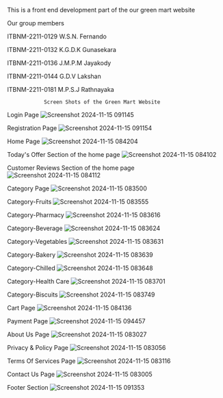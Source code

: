 This is a front end development part of the our green mart website

Our group members  

ITBNM-2211-0129   W.S.N. Fernando

ITBNM-2211-0132   K.G.D.K Gunasekara

ITBNM-2211-0136   J.M.P.M Jayakody  

ITBNM-2211-0144   G.D.V Lakshan 

ITBNM-2211-0181   M.P.S.J Rathnayaka     

                Screen Shots of the Green Mart Website

Login Page
![Screenshot 2024-11-15 091145](https://github.com/user-attachments/assets/e8db59ed-5a40-4ba2-b01f-a5f88873df62)

Registration Page
![Screenshot 2024-11-15 091154](https://github.com/user-attachments/assets/ccd4b7f7-ec2b-4758-a80d-b00faec73c2c)

Home Page
![Screenshot 2024-11-15 084204](https://github.com/user-attachments/assets/e8b54385-ec6f-4433-b5b8-6d71e519a753)

Today's Offer Section of the home page
![Screenshot 2024-11-15 084102](https://github.com/user-attachments/assets/d95f346d-4ce7-484b-a6c6-bd4b48c9245a)

Customer Reviews Section of the home page
![Screenshot 2024-11-15 084112](https://github.com/user-attachments/assets/e4be9476-a0d5-4cd9-ad85-1ae2920889d4)

Category Page
![Screenshot 2024-11-15 083500](https://github.com/user-attachments/assets/8561b08b-cfbc-45a4-bdf8-5964ec888260)

Category-Fruits
![Screenshot 2024-11-15 083555](https://github.com/user-attachments/assets/479cb124-37a9-46cb-a930-d4a8d745bafc)

Category-Pharmacy
![Screenshot 2024-11-15 083616](https://github.com/user-attachments/assets/15d6b647-ea05-4ed2-897a-88931437a88a)

Category-Beverage
![Screenshot 2024-11-15 083624](https://github.com/user-attachments/assets/12d91fe1-4dd4-40fb-87df-d08579e921ac)

Category-Vegetables
![Screenshot 2024-11-15 083631](https://github.com/user-attachments/assets/07a8da46-28c0-41ea-aac2-9eee0a407678)

Category-Bakery
![Screenshot 2024-11-15 083639](https://github.com/user-attachments/assets/e16f9712-68df-4e5a-8e0e-6e430190034f)

Category-Chilled
![Screenshot 2024-11-15 083648](https://github.com/user-attachments/assets/8f25b912-974a-4114-8ced-58d143d080d8)

Category-Health Care
![Screenshot 2024-11-15 083701](https://github.com/user-attachments/assets/c37a890e-041a-4f09-986d-16ca4eaf799e)

Category-Biscuits
![Screenshot 2024-11-15 083749](https://github.com/user-attachments/assets/750a0bc5-0083-43b4-81db-b9de5a57a902)

Cart Page
![Screenshot 2024-11-15 084136](https://github.com/user-attachments/assets/2d9c1b28-8b09-42b7-a968-11bb87fc47d2)

Payment Page
![Screenshot 2024-11-15 094457](https://github.com/user-attachments/assets/7b680c7c-c89d-4ad0-9329-8d2856baf7b9)

About Us Page
![Screenshot 2024-11-15 083027](https://github.com/user-attachments/assets/ed695e14-2c84-4a89-a8fb-515b7d27b81d)

Privacy & Policy Page
![Screenshot 2024-11-15 083056](https://github.com/user-attachments/assets/16534bbe-9066-44a5-8951-6231da6c4c67)

Terms Of Services Page
![Screenshot 2024-11-15 083116](https://github.com/user-attachments/assets/25bc1f17-c3bc-4862-9619-bcbd2930055c)

Contact Us Page
![Screenshot 2024-11-15 083005](https://github.com/user-attachments/assets/2a304ed2-1858-46fa-9a65-9124c88239d2)

Footer Section
![Screenshot 2024-11-15 091353](https://github.com/user-attachments/assets/9d5d52bd-471f-42ec-957a-7594860c321f)



 



